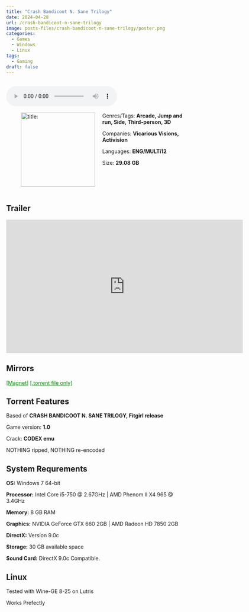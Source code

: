 ```yaml
---
title: "Crash Bandicoot N. Sane Trilogy"
date: 2024-04-28
url: /crash-bandicoot-n-sane-trilogy
image: posts-files/crash-bandicoot-n-sane-trilogy/poster.png
categories:
  - Games
  - Windows
  - Linux
tags:
  - Gaming
draft: false
---
```

##
<style>
  body.dark-mode,
  body.dark-mode main * {
    background: url('/posts-files/crash-bandicoot-n-sane-trilogy/background.png') center center fixed no-repeat;
    background-size: 100% 100%;
    background-size: cover;
    color: #f5f5f5;
  }
</style>
<script>
    document.addEventListener('DOMContentLoaded', function () {
        var body = document.body;
        var switcher = document.querySelector('.js-toggle');
                body.classList.add('dark-mode');
                // Save user preference in storage
                localStorage.setItem('darkMode', 'true');
            
        });
</script>

<audio controls autoplay>
  <source src="/posts-files/crash-bandicoot-n-sane-trilogy/music.mp3" type="audio/mp3">
  Your browser does not support the audio tag.
</audio>⠀⠀⠀
⠀
<figure style="float: left; margin-right: 20px;">
  <img src="/posts-files/crash-bandicoot-n-sane-trilogy/poster.png" alt="title: "Crash Bandicoot N. Sane Trilogy"" style="width: 200px;">
</figure>

Genres/Tags: **Arcade, Jump and run, Side, Third-person, 3D**

Companies: **Vicarious Visions, Activision**

Languages: **ENG/MULTi12**

Size: **29.08 GB**

# ⠀

## Trailer
<iframe width="640" height="360" src="https://www.youtube.com/embed/4fbO2-egZ3U" title="The Comeback Trailer | Crash Bandicoot® N. Sane Trilogy | Crash Bandicoot" frameborder="0" allow="accelerometer; autoplay; clipboard-write; encrypted-media; gyroscope; picture-in-picture; web-share" allowfullscreen></iframe>

## Mirrors
<a href="magnet:?xt=urn:btih:R4RXLJRMNDGRQRSZBXGRPW6BUE5XKIYV&dn=Crash%20Bandicoot%20N.%20Sane%20Trilogy" style="color: green;">[Magnet]</a>
<a href="https://www.dropbox.com/scl/fi/h61hcbtsw2d5hvoffzmqp/Crash-Bandicoot-N.-Sane-Trilogy.torrent?rlkey=4jh20je1fchsd6s69om97wcxl&st=mf13cjpb&dl=1" style="color: green;">[.torrent file only]</a>

## Torrent Features
Based of **CRASH BANDICOOT N. SANE TRILOGY, Fitgirl release**

Game version: **1.0**

Crack: **CODEX emu**

NOTHING ripped, NOTHING re-encoded

## System Requrements
**OS:** Windows 7 64-bit

**Processor:** Intel Core i5-750 @ 2.67GHz | AMD Phenom II X4 965 @ 3.4GHz

**Memory:** 8 GB RAM

**Graphics:** NVIDIA GeForce GTX 660 2GB | AMD Radeon HD 7850 2GB

**DirectX:** Version 9.0c

**Storage:** 30 GB available space

**Sound Card:** DirectX 9.0c Compatible.


## Linux

Tested with Wine-GE 8-25 on Lutris

Works Prefectly